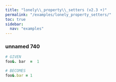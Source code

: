 ```yaml
---
title: "lonely\\_property\\_setters (v2.3 +)"
permalink: "/examples/lonely_property_setters/"
toc: true
sidebar:
  nav: "examples"
---
```


### unnamed 740
```ruby
# GIVEN
foo&. bar  =  1
```
```ruby
# BECOMES
foo&.bar = 1
```

